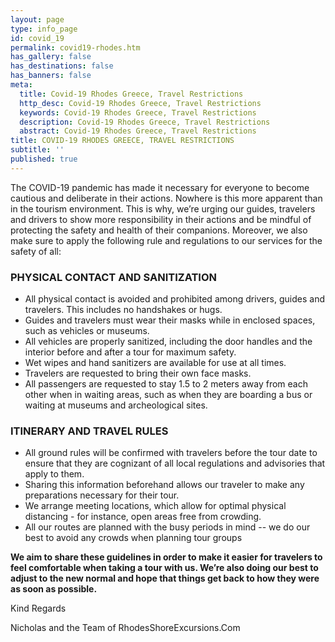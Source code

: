 ```yaml
---
layout: page
type: info_page
id: covid_19
permalink: covid19-rhodes.htm
has_gallery: false
has_destinations: false
has_banners: false
meta:
  title: Covid-19 Rhodes Greece, Travel Restrictions
  http_desc: Covid-19 Rhodes Greece, Travel Restrictions
  keywords: Covid-19 Rhodes Greece, Travel Restrictions
  description: Covid-19 Rhodes Greece, Travel Restrictions
  abstract: Covid-19 Rhodes Greece, Travel Restrictions
title: COVID-19 RHODES GREECE, TRAVEL RESTRICTIONS
subtitle: ''
published: true
---
```

The COVID-19 pandemic has made it necessary for everyone to become cautious and deliberate in their actions. Nowhere is this more apparent than in the tourism environment. This is why, we’re urging our guides, travelers and drivers to show more responsibility in their actions and be mindful of protecting the safety and health of their companions. Moreover, we also make sure to apply the following rule and regulations to our services for the safety of all:

### PHYSICAL CONTACT AND SANITIZATION

- All physical contact is avoided and prohibited among drivers, guides and travelers. This includes no handshakes or hugs.
- Guides and travelers must wear their masks while in enclosed spaces, such as vehicles or museums.
- All vehicles are properly sanitized, including the door handles and the interior before and after a tour for maximum safety.
- Wet wipes and hand sanitizers are available for use at all times.
- Travelers are requested to bring their own face masks.
- All passengers are requested to stay 1.5 to 2 meters away from each other when in waiting areas, such as when they are boarding a bus or waiting at museums and archeological sites.

### ITINERARY AND TRAVEL RULES

- All ground rules will be confirmed with travelers before the tour date to ensure that they are cognizant of all local regulations and advisories that apply to them.
- Sharing this information beforehand allows our traveler to make any preparations necessary for their tour.
- We arrange meeting locations, which allow for optimal physical distancing - for instance, open areas free from crowding.
- All our routes are planned with the busy periods in mind -- we do our best to avoid any crowds when planning tour groups

**We aim to share these guidelines in order to make it easier for travelers to feel comfortable when taking a tour with us. We’re also doing our best to adjust to the new normal and hope that things get back to how they were as soon as possible.**

Kind Regards

Nicholas and the Team of RhodesShoreExcursions.Com